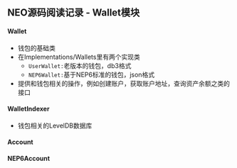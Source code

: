 ## NEO源码阅读记录 - Wallet模块
#### Wallet
* 钱包的基础类
* 在Implementations/Wallets里有两个实现类
  * `UserWallet:`老版本的钱包，db3格式
  * `NEP6Wallet:`基于NEP6标准的钱包，json格式
* 提供和钱包相关的操作，例如创建账户，获取账户地址，查询资产余额之类的接口

#### WalletIndexer
* 钱包相关的LevelDB数据库

#### Account


#### NEP6Account